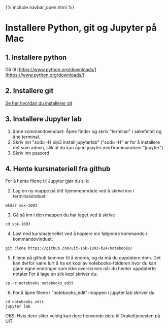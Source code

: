 {% include navbar_open.html %}
# Installere Python, git og Jupyter på Mac


## 1. Installere python

Gå til [https://www.python.org/downloads/](https://www.python.org/downloads/)
 
## 2. Installere git

[Se her hvordan du installerer git](https://git-scm.com/book/en/v2/Getting-Started-Installing-Git)

## 3. Installere Jupyter lab

1. åpne kommandovinduet: Åpne finder og skriv "terminal" i søkefeltet og åne terminal. 
2. Skriv inn "sodu -H pip3 install jupyterlab" ("sodu -H" er for å installere det som admin, slik at du kan åpne jupyter med kommandoen "jupyter")
3. Skriv inn passord

## 4. Hente kursmateriell fra github

For å hente filene til Jupyter gjør du slik:

2. Lag en ny mappe på ditt hjemmeområde ved å skrive inn i terminalvinduet

```mkdir sok-1003```

3. Gå så inn i den mappen du har laget ved å skrive 

```cd sok-1003```
        
4. Last ned kursmateriellet ved å kopiere inn følgende kommando i kommandovinduet: 

```git clone https://github.com/uit-sok-1003-h24/notebooks/```
        
5. Filene på github kommer til å endres, og da må du oppdatere dem. Det kan derfor være lurt å ha en 
kopi av notebooks-folderen hvor du kan gjøre egne endringer som ikke overskrives når du henter oppdaterte notater.For å lage en slik kopi skriver du:
        
```cp -r notebooks notebooks_edit```
        
6. For å åpne filene i "notebooks_edit"-mappen i jupyter lab skriver du
```
cd notebooks_edit
jupyter lab
```

OBS: Hvis dere sliter veldig kan dere henvende dere til Orakeltjenesten på UiT.
